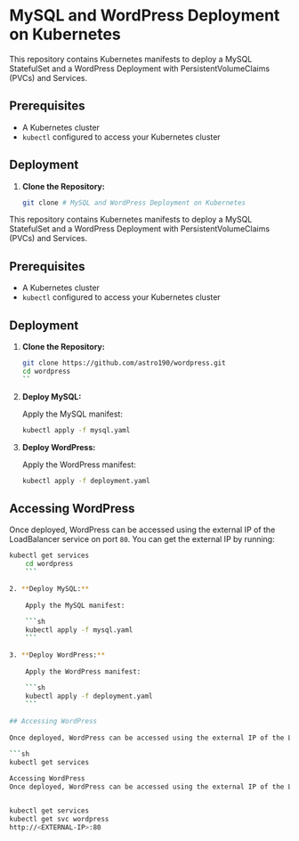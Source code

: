 # MySQL and WordPress Deployment on Kubernetes
 
This repository contains Kubernetes manifests to deploy a MySQL StatefulSet and a WordPress Deployment with PersistentVolumeClaims (PVCs) and Services.
 
## Prerequisites
 
- A Kubernetes cluster
- `kubectl` configured to access your Kubernetes cluster
 
## Deployment
 
1. **Clone the Repository:**
 
    ```sh
    git clone # MySQL and WordPress Deployment on Kubernetes
 
This repository contains Kubernetes manifests to deploy a MySQL StatefulSet and a WordPress Deployment with PersistentVolumeClaims (PVCs) and Services.
 
## Prerequisites
 
- A Kubernetes cluster
- `kubectl` configured to access your Kubernetes cluster
 
## Deployment
 
1. **Clone the Repository:**
 
    ```sh
    git clone https://github.com/astro190/wordpress.git
    cd wordpress
    ``
 
2. **Deploy MySQL:**
 
    Apply the MySQL manifest:
 
    ```sh
    kubectl apply -f mysql.yaml
    ```
 
3. **Deploy WordPress:**
 
    Apply the WordPress manifest:
 
    ```sh
    kubectl apply -f deployment.yaml
    ```
 
## Accessing WordPress
 
Once deployed, WordPress can be accessed using the external IP of the LoadBalancer service on port `80`. You can get the external IP by running:
 
```sh
kubectl get services
    cd wordpress
    ```
 
2. **Deploy MySQL:**
 
    Apply the MySQL manifest:
 
    ```sh
    kubectl apply -f mysql.yaml
    ```
 
3. **Deploy WordPress:**
 
    Apply the WordPress manifest:
 
    ```sh
    kubectl apply -f deployment.yaml
    ```
 
## Accessing WordPress
 
Once deployed, WordPress can be accessed using the external IP of the LoadBalancer service on port `80`. You can get the external IP by running:
 
```sh
kubectl get services

Accessing WordPress
Once deployed, WordPress can be accessed using the external IP of the LoadBalancer service on port 80. You can get the external IP by running:


kubectl get services
kubectl get svc wordpress
http://<EXTERNAL-IP>:80
